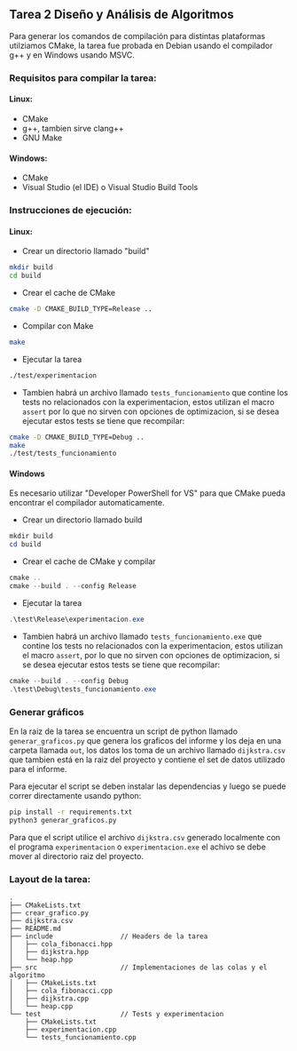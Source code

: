 
## Tarea 2 Diseño y Análisis de Algoritmos

Para generar los comandos de compilación para distintas plataformas
utilziamos CMake, la tarea fue probada en Debian usando el compilador
g++ y en Windows usando MSVC.

### Requisitos para compilar la tarea:

#### Linux:

- CMake
- g++, tambien sirve clang++
- GNU Make

#### Windows:

- CMake
- Visual Studio (el IDE) o Visual Studio Build Tools

### Instrucciones de ejecución:

#### Linux:

- Crear un directorio llamado "build"
```bash
mkdir build
cd build
```

- Crear el cache de CMake
```bash
cmake -D CMAKE_BUILD_TYPE=Release ..
```

- Compilar con Make
```bash
make
```

- Ejecutar la tarea
```bash
./test/experimentacion
```

- Tambien habrá un archivo llamado `tests_funcionamiento` que contine los tests
no relacionados con la experimentacion, estos utilizan el macro `assert` por lo que
no sirven con opciones de optimizacion, si se desea ejecutar estos tests se tiene
que recompilar:
```bash
cmake -D CMAKE_BUILD_TYPE=Debug ..
make
./test/tests_funcionamiento
```

#### Windows

Es necesario utilizar "Developer PowerShell for VS" para que CMake pueda
encontrar el compilador automaticamente.

- Crear un directorio llamado build
```powershell
mkdir build
cd build
```

- Crear el cache de CMake y compilar
```powershell
cmake ..
cmake --build . --config Release
```

- Ejecutar la tarea
```powershell
.\test\Release\experimentacion.exe
```

- Tambien habrá un archivo llamado `tests_funcionamiento.exe` que contine los tests
no relacionados con la experimentacion, estos utilizan el macro `assert`, por lo que
no sirven con opciones de optimizacion, si se desea ejecutar estos tests se tiene
que recompilar:
```powershell
cmake --build . --config Debug
.\test\Debug\tests_funcionamiento.exe
```

### Generar gráficos

En la raiz de la tarea se encuentra un script de python llamado `generar_graficos.py`
que genera los graficos del informe y los deja en una carpeta llamada `out`, los datos
los toma de un archivo llamado `dijkstra.csv` que tambien está en la raiz del proyecto
y contiene el set de datos utilizado para el informe.

Para ejecutar el script se deben instalar las dependencias y luego se puede correr 
directamente usando python:
```bash
pip install -r requirements.txt
python3 generar_graficos.py
```

Para que el script utilice el archivo `dijkstra.csv` generado localmente con el programa
`experimentacion` o `experimentacion.exe` el achivo se debe mover al directorio raiz del
proyecto.

### Layout de la tarea:

```
.
├── CMakeLists.txt
├── crear_grafico.py
├── dijkstra.csv
├── README.md
├── include                 // Headers de la tarea
│   ├── cola_fibonacci.hpp
│   ├── dijkstra.hpp
│   └── heap.hpp
├── src                     // Implementaciones de las colas y el algoritmo
│   ├── CMakeLists.txt
│   ├── cola_fibonacci.cpp
│   ├── dijkstra.cpp
│   └── heap.cpp
└── test                    // Tests y experimentacion
    ├── CMakeLists.txt
    ├── experimentacion.cpp
    └── tests_funcionamiento.cpp
```


